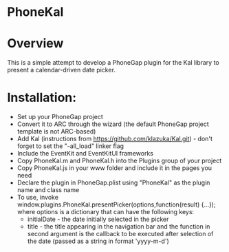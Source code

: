 PhoneKal
========

# Overview
This is a simple attempt to develop a PhoneGap plugin for the Kal library to present a calendar-driven date picker.

# Installation:
* Set up your PhoneGap project
* Convert it to ARC through the wizard (the default PhoneGap project template is not ARC-based)
* Add Kal (instructions from https://github.com/klazuka/Kal.git) - don't forget to set the "-all_load" linker flag
* Include the EventKit and EventKitUI frameworks
* Copy PhoneKal.m and PhoneKal.h into the Plugins group of your project
* Copy PhoneKal.js in your www folder and include it in the pages you need
* Declare the plugin in PhoneGap.plist using "PhoneKal" as the plugin name and class name 
* To use, invoke
	window.plugins.PhoneKal.presentPicker(options,function(result) {...});
where options is a dictionary that can have the following keys:
    - initialDate - the date initially selected in the picker
    - title - the title appearing in the navigation bar
and the function in second argument is the callback to be executed after selection of the date (passed as a string in format 'yyyy-m-d')

